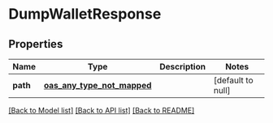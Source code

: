 # DumpWalletResponse
## Properties

| Name | Type | Description | Notes |
|------------ | ------------- | ------------- | -------------|
| **path** | [**oas_any_type_not_mapped**](.md) |  | [default to null] |

[[Back to Model list]](../README.md#documentation-for-models) [[Back to API list]](../README.md#documentation-for-api-endpoints) [[Back to README]](../README.md)

